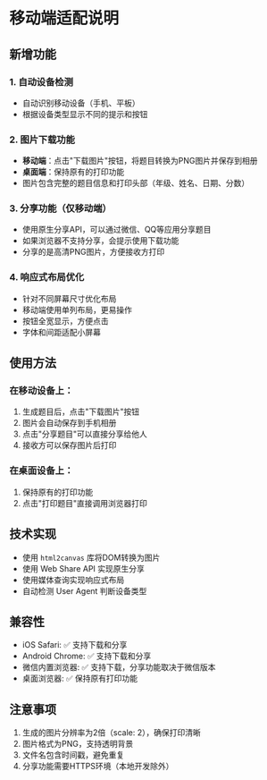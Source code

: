 # 移动端适配说明

## 新增功能

### 1. 自动设备检测
- 自动识别移动设备（手机、平板）
- 根据设备类型显示不同的提示和按钮

### 2. 图片下载功能
- **移动端**：点击"下载图片"按钮，将题目转换为PNG图片并保存到相册
- **桌面端**：保持原有的打印功能
- 图片包含完整的题目信息和打印头部（年级、姓名、日期、分数）

### 3. 分享功能（仅移动端）
- 使用原生分享API，可以通过微信、QQ等应用分享题目
- 如果浏览器不支持分享，会提示使用下载功能
- 分享的是高清PNG图片，方便接收方打印

### 4. 响应式布局优化
- 针对不同屏幕尺寸优化布局
- 移动端使用单列布局，更易操作
- 按钮全宽显示，方便点击
- 字体和间距适配小屏幕

## 使用方法

### 在移动设备上：
1. 生成题目后，点击"下载图片"按钮
2. 图片会自动保存到手机相册
3. 点击"分享题目"可以直接分享给他人
4. 接收方可以保存图片后打印

### 在桌面设备上：
1. 保持原有的打印功能
2. 点击"打印题目"直接调用浏览器打印

## 技术实现

- 使用 `html2canvas` 库将DOM转换为图片
- 使用 Web Share API 实现原生分享
- 使用媒体查询实现响应式布局
- 自动检测 User Agent 判断设备类型

## 兼容性

- iOS Safari: ✅ 支持下载和分享
- Android Chrome: ✅ 支持下载和分享
- 微信内置浏览器: ✅ 支持下载，分享功能取决于微信版本
- 桌面浏览器: ✅ 保持原有打印功能

## 注意事项

1. 生成的图片分辨率为2倍（scale: 2），确保打印清晰
2. 图片格式为PNG，支持透明背景
3. 文件名包含时间戳，避免重复
4. 分享功能需要HTTPS环境（本地开发除外）
